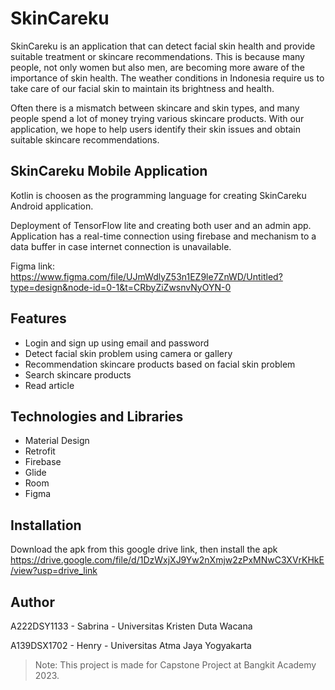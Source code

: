 # SkinCareku

SkinCareku is an application that can detect facial skin health and provide suitable treatment or skincare recommendations. This is because many people, not only women but also men, are becoming more aware of the importance of skin health. The weather conditions in Indonesia require us to take care of our facial skin to maintain its brightness and health.

Often there is a mismatch between skincare and skin types, and many people spend a lot of money trying various skincare products. With our application, we hope to help users identify their skin issues and obtain suitable skincare recommendations.

## SkinCareku Mobile Application

Kotlin is choosen as the programming language for creating SkinCareku Android application.

Deployment of TensorFlow lite and creating both user and an admin app. Application has a real-time connection using firebase and mechanism to a data buffer in case internet connection is unavailable.

Figma link:
https://www.figma.com/file/UJmWdlyZ53n1EZ9le7ZnWD/Untitled?type=design&node-id=0-1&t=CRbyZiZwsnvNyOYN-0

## Features

- Login and sign up using email and password
- Detect facial skin problem using camera or gallery
- Recommendation skincare products based on facial skin problem
- Search skincare products
- Read article

## Technologies and Libraries
- Material Design
- Retrofit
- Firebase
- Glide
- Room
- Figma

## Installation
Download the apk from this google drive link, then install the apk
https://drive.google.com/file/d/1DzWxjXJ9Yw2nXmjw2zPxMNwC3XVrKHkE/view?usp=drive_link



## Author

A222DSY1133 - Sabrina -  Universitas Kristen Duta Wacana

A139DSX1702 - Henry -  Universitas Atma Jaya Yogyakarta


> Note: This project is made for Capstone Project at Bangkit Academy 2023.
